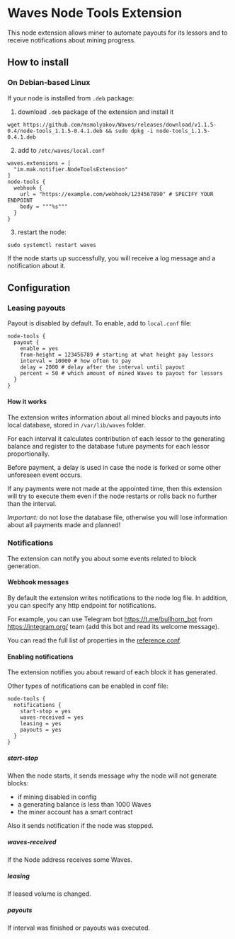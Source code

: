 # Waves Node Tools Extension

This node extension allows miner to automate payouts for its lessors and to receive notifications about mining progress.

## How to install

### On Debian-based Linux
If your node is installed from `.deb` package:
1. download `.deb` package of the extension and install it
```
wget https://github.com/msmolyakov/Waves/releases/download/v1.1.5-0.4/node-tools_1.1.5-0.4.1.deb && sudo dpkg -i node-tools_1.1.5-0.4.1.deb
```
2. add to `/etc/waves/local.conf`
```
waves.extensions = [
  "im.mak.notifier.NodeToolsExtension"
]
node-tools {
  webhook {
    url = "https://example.com/webhook/1234567890" # SPECIFY YOUR ENDPOINT
    body = """%s"""
  }
}
```
3. restart the node:
```
sudo systemctl restart waves
```

If the node starts up successfully, you will receive a log message and a notification about it.

## Configuration

### Leasing payouts

Payout is disabled by default. To enable, add to `local.conf` file:

```
node-tools {
  payout {
    enable = yes
    from-height = 123456789 # starting at what height pay lessors
    interval = 10000 # how often to pay
    delay = 2000 # delay after the interval until payout
    percent = 50 # which amount of mined Waves to payout for lessors
  }
}
```

#### How it works

The extension writes information about all mined blocks and payouts into local database, stored in `/var/lib/waves` folder.

For each interval it calculates contribution of each lessor to the generating balance and register to the database future payments for each lessor proportionally.

Before payment, a delay is used in case the node is forked or some other unforeseen event occurs.

If any payments were not made at the appointed time, then this extension will try to execute them even if the node restarts or rolls back no further than the interval.

*Important:* do not lose the database file, otherwise you will lose information about all payments made and planned!

### Notifications

The extension can notify you about some events related to block generation.

#### Webhook messages

By default the extension writes notifications to the node log file. In addition, you can specify any http endpoint for notifications.

For example, you can use Telegram bot https://t.me/bullhorn_bot from https://integram.org/ team (add this bot and read its welcome message).

You can read the full list of properties in the [reference.conf](node-tools/src/main/resources/reference.conf).

#### Enabling notifications

The extension notifies you about reward of each block it has generated.

Other types of notifications can be enabled in conf file:
```
node-tools {
  notifications {
    start-stop = yes
    waves-received = yes
    leasing = yes
    payouts = yes
  }
}
```

##### start-stop
When the node starts, it sends message why the node will not generate blocks:
- if mining disabled in config
- a generating balance is less than 1000 Waves
- the miner account has a smart contract

Also it sends notification if the node was stopped.

##### waves-received
If the Node address receives some Waves.

##### leasing
If leased volume is changed.

##### payouts
If interval was finished or payouts was executed.

